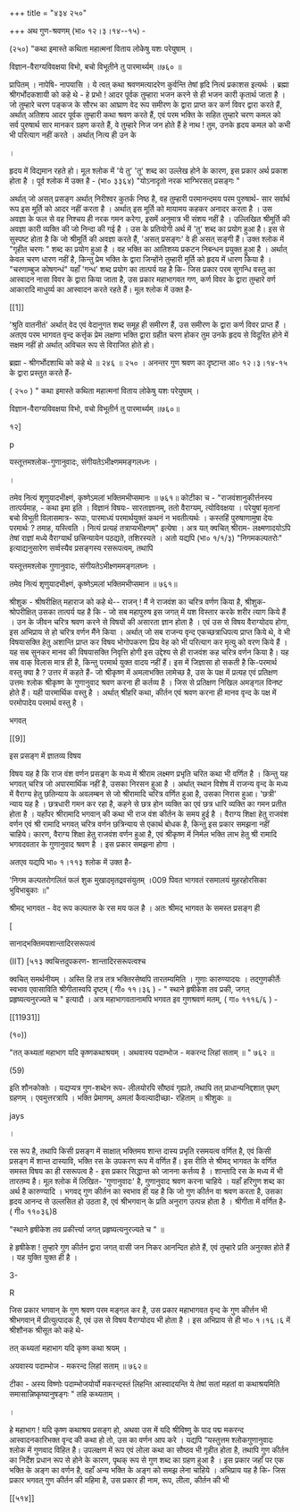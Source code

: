 +++
title = "४३४ २५०"

+++
अथ गुण-श्रवणम् (भा० १२।३।१४--१५) - 

(२५०) "कथा इमास्ते कथिता महात्मनां विताय लोकेषु यशः परेयुषाम् । 

विज्ञान-वैराग्यविवक्षया विभो, बचो विभूतीने तु पारमार्थ्यम् ॥७६० ॥ 

प्रापितम् । नापेषि- नापयासि । ये त्वत् कथा श्रवणमत्यादरेण कुर्वन्ति तेषां हृदि नित्यं प्रकाशस इत्यर्थः । ब्रह्मा श्रीगर्भोदकशायी को कहे थे - हे प्रभो ! आदर पूर्वक तुम्हारा भजन करने से ही भजन कारी कृतार्थ जाता है । जो तुम्हारे चरण पङ्कज के सौरभ का आघ्राण वेद रूप समीरण के द्वारा प्राप्त कर कर्ण विवर द्वारा करते हैं, अर्थात् अतिशय आदर पूर्वक तुम्हारी कथा श्रवण करते हैं, एवं परम भक्ति के सहित तुम्हारे चरण कमल को सर्व पुरुषार्थ सार मानकर ग्रहण करते हैं, वे तुम्हारे निज जन होते हैं हे नाथ ! तुम, उनके हृदय कमल को कभी भी परित्याग नहीं करते । अर्थात् नित्य ही उन के 

। 

हृदय में विद्यमान रहते हो। मूल श्लोक में 'ये तु' 'तू' शब्द का उल्लेख होने के कारण, इस प्रकार अर्थ प्रकाश होता है । पूर्व श्लोक में उक्त है - (भा० ३३६४) "योऽनादृतो नरक भाग्भिरसत् प्रसङ्गः " 

अर्थात् जो असत् प्रसङ्ग अर्थात् निरीश्वर कुतर्क निष्ठ है, वह तुम्हारी परमानन्दमय परम पुरुषार्थ- सार सर्वार्थ रूप इस मूर्ति को आदर नहीं करता है । अर्थात् इस मूर्ति को मायामय कहकर अनादर करता है । उस अवज्ञा के फल से वह निश्चय ही नरक गमन करेगा, इसमें अनुमात्र भी संशय नहीं है । उल्लिखित श्रीमूर्ति की अवज्ञा कारी व्यक्ति की जो निन्दा की गई है । उस के प्रतियोगी अर्थ में 'तु' शब्द का प्रयोग हुआ है। इस से सुस्पष्ट होता है कि जो श्रीमूर्ति की अवज्ञा करते हैं, 'असत् प्रसङ्गः' वे ही असत् सङ्गी हैं। उक्त श्लोक में "गृहीत चरणः " शब्द का प्रयोग हुआ है । वह भक्ति का आतिशय्य प्रकटन निबन्धन प्रयुक्त हुआ है । अर्थात् केवल चरण धारण नहीं है, किन्तु प्रेम भक्ति के द्वारा जिन्होंने तुम्हारी मूर्ति को हृदय में धारण किया है । "चरणाम्बुज कोषगन्धं" यहाँ 'गन्ध' शब्द प्रयोग का तात्पर्य यह है कि- जिस प्रकार परम सुगन्धि वस्तु का आस्वादन नासा विवर के द्वारा किया जाता है, उस प्रकार महाभागवत गण, कर्ण विवर के द्वारा तुम्हारे वर्ण आकारादि माधुर्य्य का आस्वादन करते रहते हैं। मूल श्लोक में उक्त है- 

[[1]]

'श्रुति वातनीतं' अर्थात् वेद एवं वेदानुगत शब्द समूह ही समीरण हैं, उस समीरण के द्वारा कर्ण विवर प्राप्त हैं । अतएव परम भागवत वृन्द कर्त्तृक प्रेम लक्षणा भक्ति द्वारा ग्रहीत चरण होकर तुम उनके हृदय से विदूरित होने में सक्षम नहीं हो अर्थात् अविचल रूप से विराजित होते हो। 

ब्रह्मा - श्रीगर्भोदशाथि को कहे थे ॥ २४६ ॥ २५० । अनन्तर गुण श्रवण का दृष्टान्त आ० १२।३।१४-१५ के द्वारा प्रस्तुत करते हैं- 

( २५० ) " कथा इमास्ते कथिता महात्मनां विताय लोकेषु यशः परेयुषाम् । 

विज्ञान-वैराग्यविवक्षया विभो, वचो विभूतीर्न तु पारमार्थ्यम् ॥७६०॥ 

१२] 

p 

यस्तूत्तमश्लोक-गुणानुवादः, संगीयतेऽभीक्ष्णममङ्गलध्नः । 

। 



तमेव नित्यं शृणुयादभीक्ष्णं, कृष्णेऽमलां भक्तिमभीप्समानः ॥ ७६१॥ कोटीका च - "राजवंशानुकीर्त्तनस्य तात्पर्यमाह, - कथा इमा इति । विज्ञानं विषयः- सारताज्ञानम्, ततो वैराग्यम्, त्योविवक्षया । परेयुषां मृतानां बचो विभूती विलासमात्र- रूपाः, पारमाध्यं परमार्थयुक्तं कथनं न भवतीत्यर्थः । कस्तहिं पुरुषाणामुषा देयः परमार्थः ? तमाह, यस्त्विति । नित्यं प्रत्यहं तत्राप्यभीक्ष्णम्" इत्येषा । अत्र यत् क्वचित् श्रीराम- लक्ष्मणादयोऽपि तेषां राज्ञां मध्ये वैराग्यार्थं छत्त्रिन्यायेन पठद्यते, तशिरस्यते । अतो यद्यपि (भा० १/१/३) "निगमकल्पतरोः" इत्याद्यनुसारेण सर्व्वस्यैव प्रसङ्गस्य रसरूपत्वम्, तथापि 

यस्तूत्तमश्लोक गुणानुवादः, संगीयतेऽभीक्ष्णममङ्गलघ्नः । 

तमेव नित्यं शृणुयादभीक्ष्णं, कृष्णेऽमलां भक्तिमभीप्समान ॥ ७६१॥ 

श्रीशुक - श्रीषरीक्षित् महाराज को कहे थे-- राजन् ! मैं ने राजवंश का चरित्र वर्णण किया है, श्रीशुक-श्रोपरीक्षित् उसका तात्पर्य यह है कि - जो सब महापुरुष इस जगत् में यश विस्तार करके शरीर त्याग किये हैं । उन के जीवन चरित्र श्रवण करने से विषयों की असारता ज्ञान होता है । एवं उस से विषय वैराग्योदय होगा, इस अभिप्राय से हो चरित्र वर्णन मैंने किया । अर्थात् जो सब राजन्य वृन्द एकच्छत्राधिपत्य प्राप्त किये थे, वे भी विषयासक्ति हेतु अशान्ति प्राप्त कर विषय भोगोपकरण प्रिय वेह को भी परित्याग कर मृत्यु को वरण किये हैं । यह सब सुनकर मानव की विषयासक्ति निवृत्ति होगी इस उद्देश्य से ही राजवंश कह चरित्र वर्णन किया है। यह सब वाक् विलास मात्र ही है, किन्तु परमार्थ युक्त वादय नहीं हैं। इस में जिज्ञासा हो सकती है कि-परमार्थ वस्तु क्या है ? उत्तर में कहते हैं- जो श्रीकृष्ण में अमलाभक्ति लामेच्छ है, उस के पक्ष में प्रत्यह एवं प्रतिक्षण उत्तमः श्लोक श्रीकृष्ण के गुणानुवाद श्रवण करना ही कर्तव्य है । जिस से प्रतिक्षण निखिल अमङ्गल विनष्ट होते हैं। यही पारमार्थिक वस्तु है । अर्थात् श्रीहरि कथा, कीर्तन एवं श्रवण करना ही मानव वृन्द के पक्ष में परमोपादेय परमार्थ वस्तु है । 

भगवत् 

[[9]]


इस प्रसङ्ग में ज्ञातव्य विषय 

विषय यह है कि राज वंश वर्णन प्रसङ्ग के मध्य में श्रीराम लक्ष्मण प्रभृति चरित कथा भी वर्णित है । किन्तु यह भगवत् चरित्र जो अपारमार्थिक नहीं है, उसका निरसन हुआ है । अर्थात् स्थान विशेष में राजन्य वृन्द के मध्य में वैराग्य हेतु छतिन्याय के अवलम्बन से जो श्रीरामादि चरित्र वर्णित हुआ है, उसका निरास हुआ। 'छत्री' न्याय यह है । छत्रधारी गमन कर रहा है, कहने से छत्र होन व्यक्ति का एवं छत्र धारि व्यक्ति का गमन प्रतीत होता है । यहाँपर श्रीरामादि भगवान् की कथा भी राज वंश कीर्तन के समय हुई है । वैराग्य शिक्षा हेतु राजवंश वर्णन एवं श्री रामादि भगवत् चरित्र वर्णन छत्रिन्याय से एकार्थ बोधक है, किन्तु इस प्रकार समझना नहीं चाहिये। कारण, वैराग्य शिक्षा हेतु राजवंश वर्णन हुआ है, एवं श्रीकृष्ण में निर्मल भक्ति लाभ हेतु श्री रामादि भगवदवतार के गुणानुवाद श्रवण है । इस प्रकार समझना होगा । 

अतएव यद्यपि भा० १।११३ श्लोक में उक्त है- 

'निगम कल्पतरोगलितं फलं शुक मुखादमृतद्रवसंयुतम् ।009 पिवत भागवतं रसमालयं मुहरहोरसिका भुविभाबुकाः ॥" 

श्रीमद् भागवत - वेद रूप कल्पतरु के रस मय फल है । अतः श्रीमद् भागवत के समस्त प्रसङ्ग ही 

[ 

सानाद्भक्तिमयशान्तादिरसरूपत्वं 

(IIT) [५१३ क्वचित्तदुपकरण- शान्तादिरसरूपत्वश्च 

क्वचित् समर्थनीयम् । अस्ति हि तत्र तत्र भक्तिरसेष्वपि तारतम्यमिति । गुणाः कारुण्यादयः । तद्गुणकीर्तेः स्वभाव एवासाविति श्रीगीतास्वपि दृष्टम् ( गी० ११।३६ ) - " स्थाने हृषीकेश तव प्रकी, जगत् प्रहृष्यत्यनुरज्यते च " इत्यादौ । अत्र महाभागवतानामपि भगवत इव गुणश्रवणं मतम्, ( गा० १११६/६ ) - 

[[11931]]

(१०)) 

"तत् कथ्यतां महाभाग यदि कृष्णकथाश्रयम् । अथवास्य पदाम्भोज - मकरन्द लिहां सताम् ॥ " ७६२ ॥ 

(59) 

इति शौनकोक्तेः । यद्यप्यत्र गुण-शब्देन रूप- लीलयोरपि सौष्ठवं गृह्यते, तथापि तत् प्राधान्यनिद्दशात् पृथग् ग्रहणम् । एवमुत्तरत्रापि । भक्ति प्रेमाणम्, अमलां कैवल्यादीच्छा- रहिताम् ॥ श्रीशुकः ॥ 

jays 

। 

रस रूप है, तथापि किसी प्रसङ्ग में साक्षात् भक्तिमय शान्त दास्य प्रभृति रसमयत्व वर्णित है, एवं किसी प्रसङ्ग में शान्त दास्यावि, भक्ति रस के उपकरण रूप में वर्णित हैं। इस रीति से श्रीमद् भागवत के वर्णित समस्त विषय का ही रसरूपत्व है - इस प्रकार सिद्धान्त को जानना कर्त्तव्य है । शान्तादि रस के मध्य में भी तारतम्य है। मूल श्लोक में लिखित- 'गुणानुवादः' है, गुणानुवाद श्रवण करना चाहिये । यहाँ हरिगुण शब्द का अर्थ है कारुण्यादि । भगवद् गुण कीर्तन का स्वभाव ही यह है कि जो गुण कीर्तन वा श्रवण करता है, उसका हृदय आनन्द से उल्लसित हो उठता है, एवं श्रीभगवान् के प्रति अनुराग उत्पन्न होता है । श्रीगीता में वर्णित है- ( गी० ११०३६)8 

"स्थाने हृषीकेश तव प्रकीर्त्त्या जगत् प्रहृष्यत्यनुरज्यते च " ॥ 

हे हृषीकेश ! तुम्हारे गुण कीर्तन द्वारा जगत् वासी जन निकर आनन्दित होते हैं, एवं तुम्हारे प्रति अनुरक्त होते हैं । यह युक्ति युक्त ही है । 

3- 

R 

जिस प्रकार भगवान् के गुण श्रवण परम मङ्गल कर है, उस प्रकार महाभागवत वृन्द के गुण कीर्त्तन भी श्रीभगवान् में प्रीत्युत्पादक है, एवं उस से विषय वैराग्योदय भी होता है । इस अभिप्राय से ही भा० १।१६।६ में श्रीशौनक श्रीसूत को कहे थे- 

तत् कथ्यतां महाभाग यदि कृष्ण कथा श्रयम् । 

अयवास्य पदाम्भोज - मकरन्द लिहां सताम् ॥ ७६२॥ 

टीका - अस्य विष्णोः पदाम्भोजयोर्यो मकरन्दस्तं लिहन्ति आस्वादयन्ति ये तेषां सतां महतां वा कथाश्रयमिति समासान्निष्कृष्यानुषङ्गः " तहि कथ्यताम् । 

। 

हे महाभाग ! यदि कृष्ण कथाश्रय प्रसङ्ग हो, अथवा उस में यदि श्रीविष्णु के पाद पद्म मकरन्द आस्वादनकारिभक्त वृन्द की कथा हो तो, उस का वर्णन आप करे । यद्यपि “यस्तुत्तम श्लोकगुणानुवादः श्लोक में गुणवाद विहित है। उपलक्षण में रूप एवं लोला कथा का सौष्ठव भी गृहीत होता है, तथापि गुण कीर्तन का निर्देश प्रधान रूप से होने के कारण, पृथक् रूप से गुण शब्द का ग्रहण हुआ है । इस प्रकार जहाँ पर एक भक्ति के अङ्ग का वर्णन है, वहाँ अन्य भक्ति के अङ्ग को समझ लेना चाहिये । अभिप्राय यह है कि- जिस प्रकार भगवत् गुण कीर्तन की महिमा है, उस प्रकार ही नाम, रूप, लीला, कीर्तन की भी 

[[५१४]] 


